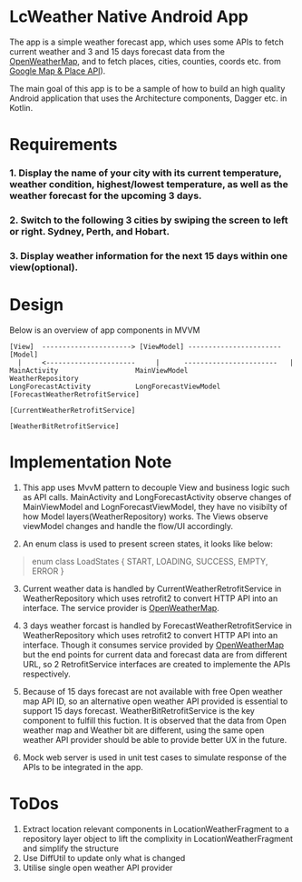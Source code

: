 

# LcWeather Native Android App

The app is a simple weather forecast app, which uses some APIs to fetch current weather and 3 and 15 days forecast data from the [OpenWeatherMap](https://openweathermap.org/api),  and to fetch places, cities, counties, coords etc. from [Google Map & Place API](https://developers.google.com/places/android-sdk/overview)). 

The main goal of this app is to be a sample of how to build an high quality Android application that uses the Architecture components, Dagger etc. in Kotlin.

# Requirements

### 1. Display the name of your city with its current temperature, weather condition, highest/lowest temperature, as well as the weather forecast for the upcoming 3 days.

### 2. Switch to the following 3 cities by swiping the screen to left or right. Sydney, Perth, and Hobart.

### 3. Display weather information for the next 15 days within one view(optional).

                                                      
   
# Design
Below is an overview of app components in MVVM

    [View]  ----------------------> [ViewModel] -----------------------[Model]
      |     <----------------------     |      -----------------------   |
    MainActivity                   MainViewModel                    WeatherRepository
    LongForecastActivity 		   LongForecastViewModel            [ForecastWeatherRetrofitService] 
																    [CurrentWeatherRetrofitService]
																    [WeatherBitRetrofitService]

    


# Implementation Note
1. This app uses MvvM pattern to decouple View and business logic such as API calls. 
   MainActivity and LongForecastActivity observe changes of MainViewModel and LognForecastViewModel, they have no visibilty of how Model layers(WeatherRepository) works. The Views observe viewModel changes and handle the flow/UI accordingly.

2. An enum class is used to present screen states, it looks like below:

> enum class LoadStates {
> 	    START,
> 	    LOADING,
> 	    SUCCESS,
> 	    EMPTY,
> 	    ERROR
>     }

3. Current weather data is handled by CurrentWeatherRetrofitService in WeatherRepository which uses retrofit2 to convert HTTP API into an interface. The service provider is [OpenWeatherMap](https://openweathermap.org/api). 
4. 3 days weather forcast is handled by ForecastWeatherRetrofitService in WeatherRepository which uses retrofit2 to convert HTTP API into an interface. Though it consumes service provided by [OpenWeatherMap](https://openweathermap.org/api)  but the end points for current data and forecast data are from different URL, so 2 RetrofitService interfaces are created to implemente the APIs respectively.

5. Because of 15 days forecast are not available with free Open weather map API ID, so an alternative open weather API provided is essential to support 15 days forecast. WeatherBitRetrofitService is the key component to fulfill this fuction. It is observed that the data from Open weather map and Weather bit are different, using the same open weather API provider should be able to provide better UX in the future.

6. Mock web server is used in unit test cases to simulate response of the APIs to be integrated in the app.

# ToDos
1. Extract location relevant components in LocationWeatherFragment to a repository layer object to lift the complixity in LocationWeatherFragment and simplify the structure
2. Use DiffUtil to update only what is changed
3. Utilise single open weather API provider

